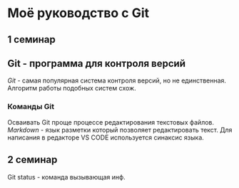 # Моё руководство с Git

## 1 семинар

## Git - программа для контроля версий
*Git* - самая популярная система контроля версий, но не единственная. Алгоритм работы подобных систем схож.

### Команды Git
Осваивать Git проще процессе редактирования текстовых файлов. *Markdown* - язык разметки который позволяет редактировать текст. Для написания в редакторе VS CODE используется синаксис языка.

## 2 семинар
Git status - команда вызывающая инф.
